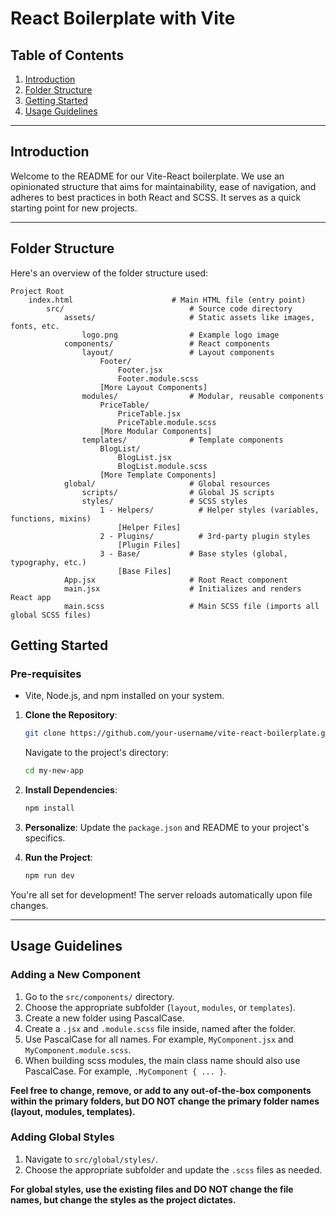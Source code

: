 # React Boilerplate with Vite

## Table of Contents

1. [Introduction](#introduction)
2. [Folder Structure](#folder-structure)
3. [Getting Started](#getting-started)
4. [Usage Guidelines](#usage-guidelines)

---

## Introduction

Welcome to the README for our Vite-React boilerplate. We use an opinionated structure that aims for maintainability, ease of navigation, and adheres to best practices in both React and SCSS. It serves as a quick starting point for new projects.

---

## Folder Structure

Here's an overview of the folder structure used:

```
Project Root
    index.html                      # Main HTML file (entry point)
        src/                            # Source code directory
            assets/                     # Static assets like images, fonts, etc.
                logo.png                # Example logo image
            components/                 # React components
                layout/                 # Layout components
                    Footer/
                        Footer.jsx
                        Footer.module.scss
                    [More Layout Components]
                modules/                # Modular, reusable components
                    PriceTable/
                        PriceTable.jsx
                        PriceTable.module.scss
                    [More Modular Components]
                templates/              # Template components
                    BlogList/
                        BlogList.jsx
                        BlogList.module.scss
                    [More Template Components]
            global/                     # Global resources
                scripts/                # Global JS scripts
                styles/                 # SCSS styles
                    1 - Helpers/          # Helper styles (variables, functions, mixins)
                        [Helper Files]
                    2 - Plugins/          # 3rd-party plugin styles
                        [Plugin Files]
                    3 - Base/           # Base styles (global, typography, etc.)
                        [Base Files]
            App.jsx                     # Root React component
            main.jsx                    # Initializes and renders React app
            main.scss                   # Main SCSS file (imports all global SCSS files)
```

## Getting Started

### Pre-requisites

- Vite, Node.js, and npm installed on your system.

1. **Clone the Repository**:

   ```bash
   git clone https://github.com/your-username/vite-react-boilerplate.git my-new-app
   ```

   Navigate to the project's directory:

   ```bash
   cd my-new-app
   ```

2. **Install Dependencies**:

   ```bash
   npm install
   ```

3. **Personalize**: Update the `package.json` and README to your project's specifics.

4. **Run the Project**:

   ```bash
   npm run dev
   ```

You're all set for development! The server reloads automatically upon file changes.

---

## Usage Guidelines

### Adding a New Component

1. Go to the `src/components/` directory.
2. Choose the appropriate subfolder (`layout`, `modules`, or `templates`).
3. Create a new folder using PascalCase.
4. Create a `.jsx` and `.module.scss` file inside, named after the folder.
5. Use PascalCase for all names. For example, `MyComponent.jsx` and `MyComponent.module.scss`.
6. When building scss modules, the main class name should also use PascalCase. For example, `.MyComponent { ... }`.

**Feel free to change, remove, or add to any out-of-the-box components within the primary folders, but DO NOT change the primary folder names (layout, modules, templates).**

### Adding Global Styles

1. Navigate to `src/global/styles/`.
2. Choose the appropriate subfolder and update the `.scss` files as needed.

**For global styles, use the existing files and DO NOT change the file names, but change the styles as the project dictates.**
